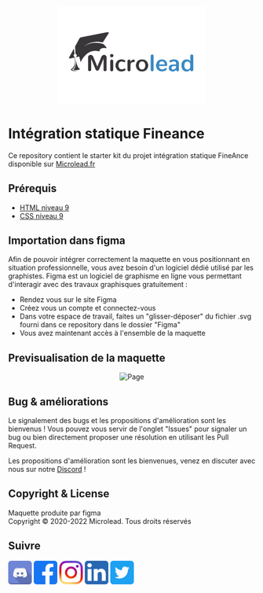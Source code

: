 [<p align="center"><img src="https://github.com/Microleadoff/Microleadoff/blob/main/assets/LOGO-FINAL-V2.svg" alt="Microlead" width="300" /></p>](https://microlead.fr/)




# Intégration statique Fineance

Ce repository contient le starter kit du projet intégration statique FineAnce disponible sur [Microlead.fr](https://microlead.fr)

## Prérequis

- [HTML niveau 9](https://microlead.fr/echelles/html)
- [CSS niveau 9](https://microlead.fr/echelles/css)

## Importation dans figma
Afin de pouvoir intégrer correctement la maquette en vous positionnant en situation professionnelle, vous avez besoin d'un logiciel dédié utilisé par les graphistes. Figma est un logiciel de graphisme en ligne vous permettant d'interagir avec des travaux graphisques gratuitement : 

- Rendez vous sur le site Figma
- Créez vous un compte et connectez-vous
- Dans votre espace de travail, faites un "glisser-déposer" du fichier .svg fourni dans ce repository dans le dossier "Figma"
- Vous avez maintenant accès à l'ensemble de la maquette

## Previsualisation de la maquette

<p align="center"><img src="https://github.com/Rafales-Alexandre/Integration_statique-FineAce/blob/main/Figma/Fineace-Landing_Page.svg" alt="Page" width="300" /></p>

## Bug & améliorations

Le signalement des bugs et les propositions d'amélioration sont les bienvenus ! Vous pouvez vous servir de l'onglet "Issues" pour signaler un bug ou bien directement proposer une résolution en utilisant les Pull Request.

Les propositions d'amélioration sont les bienvenues, venez en discuter avec nous sur notre [Discord](https://discord.gg/skkDr3STAw) !

## Copyright & License

Maquette produite par figma</br>
Copyright © 2020-2022 Microlead. Tous droits réservés

## Suivre

[<img src="https://github.com/Microleadoff/Microleadoff/blob/main/assets/discord.png">](https://discord.gg/skkDr3STAw)
[<img src="https://github.com/Microleadoff/Microleadoff/blob/main/assets/facebook.png">](https://www.facebook.com/Microleadoff)
[<img src="https://github.com/Microleadoff/Microleadoff/blob/main/assets/insta.png">](https://www.instagram.com/microlead_off/)
[<img src="https://github.com/Microleadoff/Microleadoff/blob/main/assets/linkedin.png">](https://www.linkedin.com/company/microleadoff)
[<img src="https://github.com/Microleadoff/Microleadoff/blob/main/assets/twitter.png">](https://twitter.com/Microlead_off)
